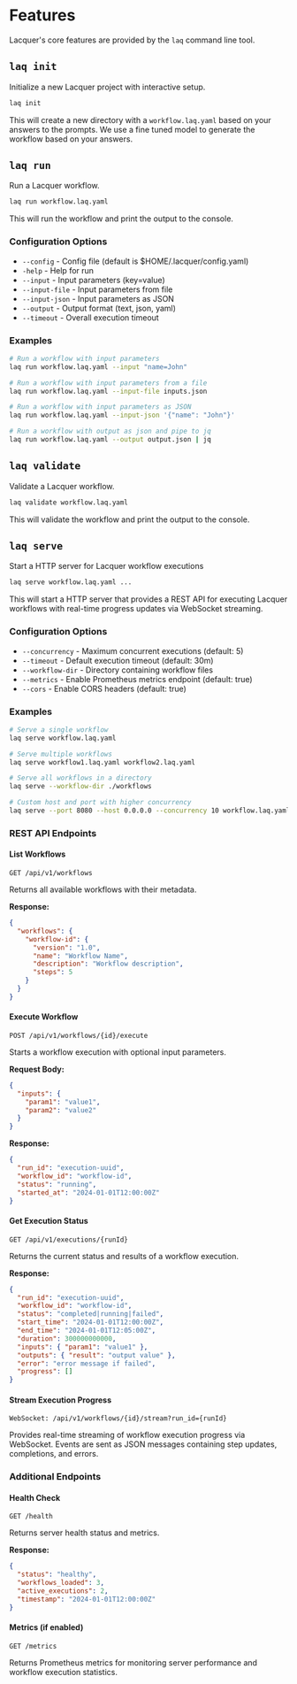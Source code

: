 # Features

Lacquer's core features are provided by the `laq` command line tool.

## `laq init`

Initialize a new Lacquer project with interactive setup. 

```bash
laq init
```

This will create a new directory with a `workflow.laq.yaml` based on your answers to the prompts. We use a fine tuned model to generate the workflow based on your answers.

## `laq run`

Run a Lacquer workflow.

```bash
laq run workflow.laq.yaml
```

This will run the workflow and print the output to the console.

### Configuration Options

- `--config` - Config file (default is $HOME/.lacquer/config.yaml)
- `-help` - Help for run
- `--input` - Input parameters (key=value)
- `--input-file` - Input parameters from file
- `--input-json` - Input parameters as JSON
- `--output` - Output format (text, json, yaml)
- `--timeout` - Overall execution timeout

### Examples

```bash
# Run a workflow with input parameters
laq run workflow.laq.yaml --input "name=John"

# Run a workflow with input parameters from a file
laq run workflow.laq.yaml --input-file inputs.json

# Run a workflow with input parameters as JSON
laq run workflow.laq.yaml --input-json '{"name": "John"}'

# Run a workflow with output as json and pipe to jq
laq run workflow.laq.yaml --output output.json | jq
```

## `laq validate`

Validate a Lacquer workflow.

```bash
laq validate workflow.laq.yaml
```

This will validate the workflow and print the output to the console.

## `laq serve`

Start a HTTP server for Lacquer workflow executions

```bash
laq serve workflow.laq.yaml ...
```

This will start a HTTP server that provides a REST API for executing Lacquer workflows with real-time progress updates via WebSocket streaming.

### Configuration Options

- `--concurrency` - Maximum concurrent executions (default: 5)
- `--timeout` - Default execution timeout (default: 30m)
- `--workflow-dir` - Directory containing workflow files
- `--metrics` - Enable Prometheus metrics endpoint (default: true)
- `--cors` - Enable CORS headers (default: true)

### Examples

```bash
# Serve a single workflow
laq serve workflow.laq.yaml

# Serve multiple workflows
laq serve workflow1.laq.yaml workflow2.laq.yaml

# Serve all workflows in a directory
laq serve --workflow-dir ./workflows

# Custom host and port with higher concurrency
laq serve --port 8080 --host 0.0.0.0 --concurrency 10 workflow.laq.yaml
```

### REST API Endpoints

#### List Workflows
```
GET /api/v1/workflows
```

Returns all available workflows with their metadata.

**Response:**
```json
{
  "workflows": {
    "workflow-id": {
      "version": "1.0",
      "name": "Workflow Name",
      "description": "Workflow description",
      "steps": 5
    }
  }
}
```

#### Execute Workflow
```
POST /api/v1/workflows/{id}/execute
```

Starts a workflow execution with optional input parameters.

**Request Body:**
```json
{
  "inputs": {
    "param1": "value1",
    "param2": "value2"
  }
}
```

**Response:**
```json
{
  "run_id": "execution-uuid",
  "workflow_id": "workflow-id",
  "status": "running",
  "started_at": "2024-01-01T12:00:00Z"
}
```

#### Get Execution Status
```
GET /api/v1/executions/{runId}
```

Returns the current status and results of a workflow execution.

**Response:**
```json
{
  "run_id": "execution-uuid",
  "workflow_id": "workflow-id",
  "status": "completed|running|failed",
  "start_time": "2024-01-01T12:00:00Z",
  "end_time": "2024-01-01T12:05:00Z",
  "duration": 300000000000,
  "inputs": { "param1": "value1" },
  "outputs": { "result": "output value" },
  "error": "error message if failed",
  "progress": []
}
```

#### Stream Execution Progress
```
WebSocket: /api/v1/workflows/{id}/stream?run_id={runId}
```

Provides real-time streaming of workflow execution progress via WebSocket. Events are sent as JSON messages containing step updates, completions, and errors.

### Additional Endpoints

#### Health Check
```
GET /health
```

Returns server health status and metrics.

**Response:**
```json
{
  "status": "healthy",
  "workflows_loaded": 3,
  "active_executions": 2,
  "timestamp": "2024-01-01T12:00:00Z"
}
```

#### Metrics (if enabled)
```
GET /metrics
```

Returns Prometheus metrics for monitoring server performance and workflow execution statistics.

